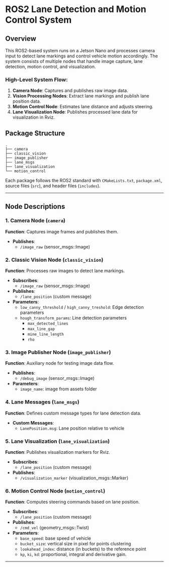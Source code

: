 # ROS2 Lane Detection and Motion Control System

## Overview
This ROS2-based system runs on a Jetson Nano and processes camera input to detect lane markings and control vehicle motion accordingly. The system consists of multiple nodes that handle image capture, lane detection, motion control, and visualization.

### High-Level System Flow:
1. **Camera Node**: Captures and publishes raw image data.
2. **Vision Processing Nodes**: Extract lane markings and publish lane position data.
3. **Motion Control Node**: Estimates lane distance and adjusts steering.
4. **Lane Visualization Node**: Publishes processed lane data for visualization in Rviz.

## Package Structure
```
.
├── camera
├── classic_vision
├── image_publisher
├── lane_msgs
├── lane_visualization
└── motion_control
```
Each package follows the ROS2 standard with `CMakeLists.txt`, `package.xml`, source files (`src`), and header files (`includes`).

---
## Node Descriptions

### 1. Camera Node (`camera`)
**Function**: Captures image frames and publishes them.
- **Publishes**:
  - `/image_raw` (sensor_msgs::Image)

### 2. Classic Vision Node (`classic_vision`)
**Function**: Processes raw images to detect lane markings.
- **Subscribes**:
  - `/image_raw` (sensor_msgs::Image)
- **Publishes**:
  - `/lane_position` (custom message)
- **Parameters**:
  - `low_canny_threshold` / `high_canny_treshold`: Edge detection parameters
  - `hough_transform_params`: Line detection parameters
	- `max_detected_lines`
	- `max_line_gap`
	- `mine_line_length`
	- `rho`

### 3. Image Publisher Node (`image_publisher`)
**Function**: Auxiliary node for testing image data flow.
- **Publishes**:
  - `/debug_image` (sensor_msgs::Image)
- **Parameters**:
  - `image_name`: image from assets folder

### 4. Lane Messages (`lane_msgs`)
**Function**: Defines custom message types for lane detection data.
- **Custom Messages**:
  - `LanePosition.msg`: Lane position relative to vehicle

### 5. Lane Visualization (`lane_visualization`)
**Function**: Publishes visualization markers for Rviz.
- **Subscribes**:
  - `/lane_position` (custom message)
- **Publishes**:
  - `/visualization_marker` (visualization_msgs::Marker)

### 6. Motion Control Node (`motion_control`)
**Function**: Computes steering commands based on lane position.
- **Subscribes**:
  - `/lane_position` (custom message)
- **Publishes**:
  - `/cmd_vel` (geometry_msgs::Twist)
- **Parameters**:
  - `base_speed`: base speed of vehicle
  - `bucket_size`: vertical size in pixel for points clustering
  - `lookahead_index`: distance (in buckets) to the reference point
  - `kp`, `ki`, `kd`: proportional, integral and derivative gain.
---
